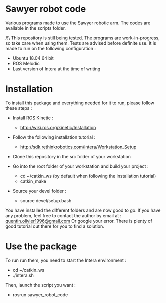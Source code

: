 # Sawyer robot code

Various programs made to use the Sawyer robotic arm. The codes are available in the scripts folder.

/!\ This repository is still being tested. The programs are work-in-progress,
    so take care when using them. Tests are advised before definite use. 
    It is made to run on the following configuration :
* Ubuntu 18.04 64 bit
* ROS Melodic
* Last version of Intera at the time of writing

# Installation 

To install this package and everything needed for it to run, please follow these steps :
* Install ROS Kinetic :
	- http://wiki.ros.org/kinetic/Installation

* Follow the following installation tutorial :
	- http://sdk.rethinkrobotics.com/intera/Workstation_Setup

* Clone this repository in the src folder of your workstation

* Go into the root folder of your workstation and build your project :
	- cd ~/catkin_ws (by default when following  the installation tutorial)
	- catkin_make

* Source your devel folder :
	- source devel/setup.bash

You have installed the different folders and are now good to go. If you have any problem, feel free to contact the author by 
email at :
quentin.olivier1996@gmail.com
Or google your error. There is plenty of good tutorial out there for you to find a solution.

# Use the package

To run run them, you need to start the Intera environment :
* cd ~/catkin_ws
* ./intera.sh 
	
Then, launch the script you want :
* rosrun sawyer_robot_code <desired script>


